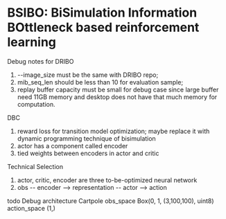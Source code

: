 # BSIBO: BiSimulation Information BOttleneck based reinforcement learning


Debug notes for DRIBO
1. --image_size must be the same with DRIBO repo;
2. mib_seq_len should be less than 10 for evaluation sample;
3. replay buffer capacity must be small for debug case since large buffer need 11GB memory and desktop does not have that much memory for computation.

DBC
1. reward loss for transition model optimization; maybe replace it with dynamic programming technique of bisimulation
2. actor has a component called encoder
3. tied weights between encoders in actor and critic


Technical Selection
1. actor, critic, encoder are three to-be-optimized neural network
2. obs -- encoder --> representation -- actor --> action


todo
Debug architecture
Cartpole
obs_space    Box(0, 1, (3,100,100), uint8)
action_space (1,)
